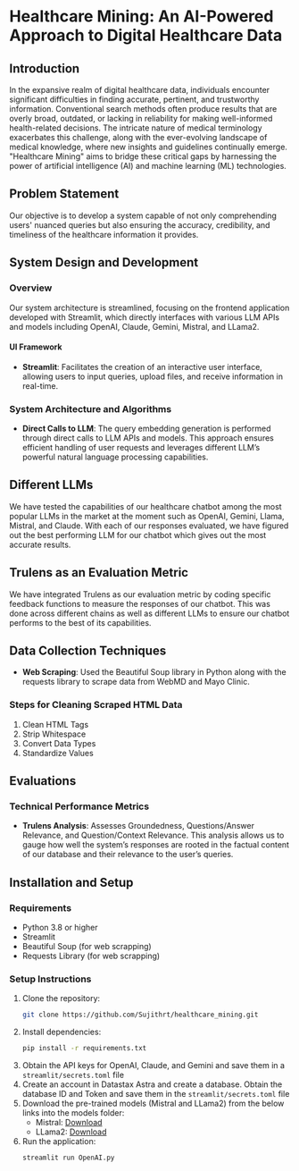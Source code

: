﻿# Healthcare Mining: An AI-Powered Approach to Digital Healthcare Data

## Introduction

In the expansive realm of digital healthcare data, individuals encounter significant difficulties in finding accurate, pertinent, and trustworthy information. Conventional search methods often produce results that are overly broad, outdated, or lacking in reliability for making well-informed health-related decisions. The intricate nature of medical terminology exacerbates this challenge, along with the ever-evolving landscape of medical knowledge, where new insights and guidelines continually emerge. "Healthcare Mining" aims to bridge these critical gaps by harnessing the power of artificial intelligence (AI) and machine learning (ML) technologies.

## Problem Statement

Our objective is to develop a system capable of not only comprehending users' nuanced queries but also ensuring the accuracy, credibility, and timeliness of the healthcare information it provides.

## System Design and Development

### Overview

Our system architecture is streamlined, focusing on the frontend application developed with Streamlit, which directly interfaces with various LLM APIs and models including OpenAI, Claude, Gemini, Mistral, and LLama2.

#### UI Framework

- **Streamlit**: Facilitates the creation of an interactive user interface, allowing users to input queries, upload files, and receive information in real-time.

### System Architecture and Algorithms

- **Direct Calls to LLM**: The query embedding generation is performed through direct calls to LLM APIs and models. This approach ensures efficient handling of user requests and leverages different LLM’s powerful natural language processing capabilities.

## Different LLMs

We have tested the capabilities of our healthcare chatbot among the most popular LLMs in the market at the moment such as OpenAI, Gemini, Llama, Mistral, and Claude. With each of our responses evaluated, we have figured out the best performing LLM for our chatbot which gives out the most accurate results.

## Trulens as an Evaluation Metric

We have integrated Trulens as our evaluation metric by coding specific feedback functions to measure the responses of our chatbot. This was done across different chains as well as different LLMs to ensure our chatbot performs to the best of its capabilities.

## Data Collection Techniques

- **Web Scraping**: Used the Beautiful Soup library in Python along with the requests library to scrape data from WebMD and Mayo Clinic.

### Steps for Cleaning Scraped HTML Data

1. Clean HTML Tags
2. Strip Whitespace
3. Convert Data Types
4. Standardize Values

## Evaluations

### Technical Performance Metrics

- **Trulens Analysis**: Assesses Groundedness, Questions/Answer Relevance, and Question/Context Relevance. This analysis allows us to gauge how well the system’s responses are rooted in the factual content of our database and their relevance to the user’s queries.

## Installation and Setup

### Requirements

- Python 3.8 or higher
- Streamlit
- Beautiful Soup (for web scrapping)
- Requests Library (for web scrapping)

### Setup Instructions

1. Clone the repository:
    ```bash
    git clone https://github.com/Sujithrt/healthcare_mining.git
    ```
2. Install dependencies:
    ```bash
    pip install -r requirements.txt
    ```
3. Obtain the API keys for OpenAI, Claude, and Gemini and save them in a `streamlit/secrets.toml` file
4. Create an account in Datastax Astra and create a database. Obtain the database ID and Token and save them in the `streamlit/secrets.toml` file
5. Download the pre-trained models (Mistral and LLama2) from the below links into the models folder:
    - Mistral: [Download](https://huggingface.co/TheBloke/Mistral-7B-Instruct-v0.2-GGUF/blob/main/mistral-7b-instruct-v0.2.Q8_0.gguf)
    - LLama2: [Download](https://huggingface.co/TheBloke/Llama-2-7B-Chat-GGUF/blob/main/llama-2-7b-chat.Q8_0.gguf)
6. Run the application:
    ```bash
    streamlit run OpenAI.py
    ```
